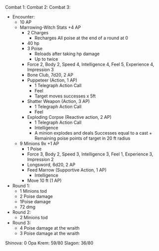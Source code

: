 Combat 1:
Combat 2:
Combat 3:
- Encounter:
	- 10 AP
	- Marrowing-Witch Stats +4 AP
		- 2 Charges
			- Recharges All poise at the end of a round at 0
		- 40 hp
		- 3 Poise
			- Reloads after taking hp damage
			- Up to twice
		- Force 2, Body 2, Speed 4, Intelligence 4, Feel 5, Experience 4, Impression 3
		- Bone Club, 7d20, 2 AP
		- Puppeteer (Action, 1 AP)
			- 1 Telegraph Action Call
			- Feel
			- Target moves successes x 5ft
		- Shatter Weapon (Action, 3 AP)
			- 1 Telegraph Action Call
			- Feel
		- Exploding Corpse (Reactive action, 2 AP)
			- 1 Telegraph Action Call
			- Intelligence
			- A minion explodes and deals Successes equal to a cast + Remaining poise points of target in 20 ft radius
	- 9 Minions 9x +1 AP
		- 1 Poise
		- Force 3, Body 2, Speed 3, Intelligence 3, Feel 1, Experience 3, Impression 2
		- Longsword, 6d20, 2 AP
		- Feed Marrow (Supportive Action, 1 AP)
			- Intelligence
		- Move 10 ft (1 AP)
- Round 1:
	- 1 Minions tod
	- 2 Poise damage
	- 1Poise damage
	- 72 dmg
- Round 2:
	- 2 Minions tod
- Round 3:
	- 4 Poise damage at the wraith
	- 3 Poise damage at the wraith


Shinova: 0
Opa Krem: 59/80
Slagon: 36/80